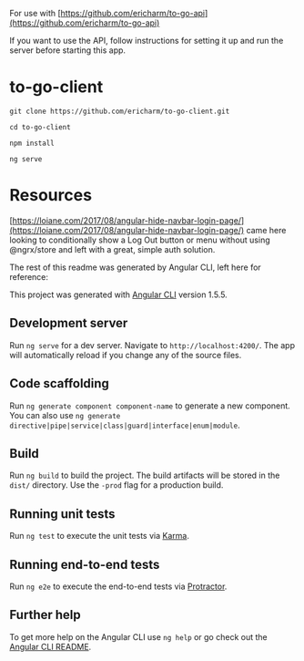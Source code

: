 For use with [https://github.com/ericharm/to-go-api](https://github.com/ericharm/to-go-api)

If you want to use the API, follow instructions for setting it up and run the server before starting this app.

# to-go-client

`git clone https://github.com/ericharm/to-go-client.git`

`cd to-go-client`

`npm install`

`ng serve`

# Resources

[https://loiane.com/2017/08/angular-hide-navbar-login-page/](https://loiane.com/2017/08/angular-hide-navbar-login-page/) came here looking to conditionally show a Log Out button or menu without using @ngrx/store and left with a great, simple auth solution.


The rest of this readme was generated by Angular CLI, left here for reference:

This project was generated with [Angular CLI](https://github.com/angular/angular-cli) version 1.5.5.

## Development server

Run `ng serve` for a dev server. Navigate to `http://localhost:4200/`. The app will automatically reload if you change any of the source files.

## Code scaffolding

Run `ng generate component component-name` to generate a new component. You can also use `ng generate directive|pipe|service|class|guard|interface|enum|module`.

## Build

Run `ng build` to build the project. The build artifacts will be stored in the `dist/` directory. Use the `-prod` flag for a production build.

## Running unit tests

Run `ng test` to execute the unit tests via [Karma](https://karma-runner.github.io).

## Running end-to-end tests

Run `ng e2e` to execute the end-to-end tests via [Protractor](http://www.protractortest.org/).

## Further help

To get more help on the Angular CLI use `ng help` or go check out the [Angular CLI README](https://github.com/angular/angular-cli/blob/master/README.md).
